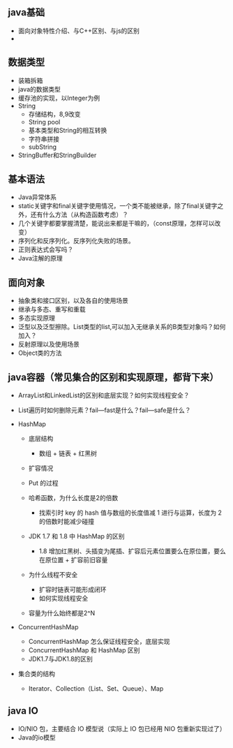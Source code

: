 ## java基础

- 面向对象特性介绍、与C++区别、与js的区别
- 



## 数据类型

- 装箱拆箱
- java的数据类型
- 缓存池的实现，以Integer为例
- String
  - 存储结构，8,9改变
  - String pool
  - 基本类型和String的相互转换
  - 字符串拼接
  - subString
- StringBuffer和StringBuilder

## 基本语法

- Java异常体系
- static关键字和final关键字使用情况，一个类不能被继承，除了final关键字之外，还有什么方法（从构造函数考虑）？
- 几个关键字都要掌握清楚，能说出来都是干嘛的，（const原理，怎样可以改变）
- 序列化和反序列化。反序列化失败的场景。
- 正则表达式会写吗？
- Java注解的原理



## 面向对象

- 抽象类和接口区别，以及各自的使用场景
- 继承与多态、重写和重载
- 多态实现原理
- 泛型以及泛型擦除。List<A>类型的list,可以加入无继承关系的B类型对象吗？如何加入？
- 反射原理以及使用场景
- Object类的方法



## java容器（常见集合的区别和实现原理，都背下来）

- ArrayList和LinkedList的区别和底层实现？如何实现线程安全？

- List遍历时如何删除元素？fail—fast是什么？fail—safe是什么？

- HashMap

  - 底层结构
    - 数组 + 链表 + 红黑树
  - 扩容情况
  - Put 的过程 
  - 哈希函数，为什么长度是2的倍数
    - 找索引时 key 的 hash 值与数组的长度值减 1 进行与运算，长度为 2 的倍数时能减少碰撞 
  - JDK 1.7 和 1.8 中 HashMap 的区别
    - 1.8 增加红黑树、头插变为尾插、扩容后元素位置要么在原位置，要么在原位置 + 扩容前旧容量 
  - 为什么线程不安全
    - 扩容时链表可能形成闭环 
    - 如何实现线程安全

  - 容量为什么始终都是2^N

- ConcurrentHashMap 

  - ConcurrentHashMap 怎么保证线程安全，底层实现 
  - ConcurrentHashMap 和 HashMap 区别 
  - JDK1.7与JDK1.8的区别

- 集合类的结构

  - Iterator、Collection（List、Set、Queue）、Map



## java IO

- IO/NIO 包，主要结合 IO 模型说（实际上 IO 包已经用 NIO 包重新实现过了）
- Java的io模型







